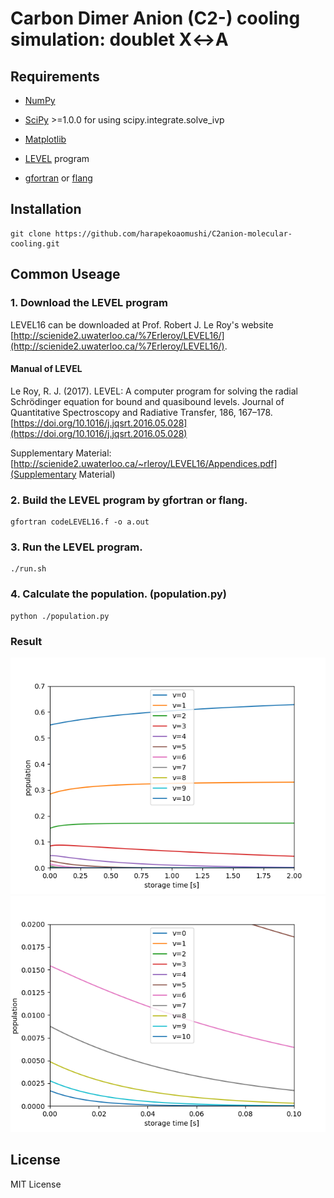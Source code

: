 # Carbon Dimer Anion (C2-) cooling simulation: doublet X↔A

## Requirements
* [NumPy](https://numpy.org/)
* [SciPy](https://www.scipy.org/) >=1.0.0 for using scipy.integrate.solve_ivp
* [Matplotlib](https://matplotlib.org/)

* [LEVEL](http://scienide2.uwaterloo.ca/%7Erleroy/LEVEL16/) program
* [gfortran](https://gcc.gnu.org/fortran/) or [flang](https://llvm.org/)

## Installation
```
git clone https://github.com/harapekoaomushi/C2anion-molecular-cooling.git
```

## Common Useage

### 1. Download the LEVEL program

LEVEL16 can be downloaded at Prof. Robert J. Le Roy's website [http://scienide2.uwaterloo.ca/%7Erleroy/LEVEL16/](http://scienide2.uwaterloo.ca/%7Erleroy/LEVEL16/).

#### Manual of LEVEL
Le Roy, R. J. (2017). LEVEL: A computer program for solving the radial Schrödinger equation for bound and quasibound levels. Journal of Quantitative Spectroscopy and Radiative Transfer, 186, 167–178. [https://doi.org/10.1016/j.jqsrt.2016.05.028](https://doi.org/10.1016/j.jqsrt.2016.05.028)

Supplementary Material: [http://scienide2.uwaterloo.ca/~rleroy/LEVEL16/Appendices.pdf](Supplementary Material)


### 2. Build the LEVEL program by gfortran or flang.

```
gfortran codeLEVEL16.f -o a.out
```

### 3. Run the LEVEL program.

```
./run.sh
```


### 4. Calculate the population. (population.py)

```
python ./population.py
```

### Result
![Result1](./fig/output1.png)
![Result2](./fig/output2.png)

## License
MIT License
